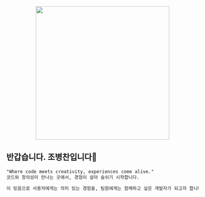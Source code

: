 <div align="center">       
  <img src="https://tech-orbit.wontory.dev/api?title=Boongranii&tech=typescript,tailwind%20css,react,next.js" width="350px" />
</div>

## 반갑습니다. 조병찬입니다👋
        
```md
"Where code meets creativity, experiences come alive."
코드와 창의성이 만나는 곳에서, 경험이 살아 숨쉬기 시작합니다.

이 믿음으로 사용자에게는 의미 있는 경험을, 팀원에게는 함께하고 싶은 개발자가 되고자 합니다.
```

<!--
```md
사용자 경험을 최우선으로 생각하며, 이에 깊은 흥미를 느낍니다.
직관적이고 접근성이 높은 웹사이트에 관심이 있으며
사용자와의 소통을 중시하여 그들이 긍정적인 경험을 할 수 있도록 노력합니다.
UI/UX 향상을 위한 신중한 고찰과 효율적인 코드를 통해 도움을 주고자 합니다. 
```
-->

